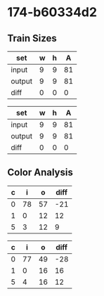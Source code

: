 # 174-b60334d2
## Train Sizes

|set|w|h|A|
|---|---|---|---|
|input|9|9|81|
|output|9|9|81|
|diff|0|0|0|


|set|w|h|A|
|---|---|---|---|
|input|9|9|81|
|output|9|9|81|
|diff|0|0|0|


## Color Analysis

|c|i|o|diff|
|---|---|---|---|
|0|78|57|-21|
|1|0|12|12|
|5|3|12|9|


|c|i|o|diff|
|---|---|---|---|
|0|77|49|-28|
|1|0|16|16|
|5|4|16|12|


